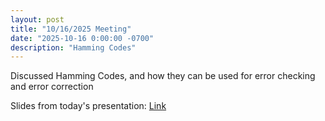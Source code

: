 ```yaml
---
layout: post
title: "10/16/2025 Meeting"
date: "2025-10-16 0:00:00 -0700"
description: "Hamming Codes"
---
```


Discussed Hamming Codes, and how they can be used for error checking and error correction

Slides from today's presentation: [Link]([https://docs.google.com/presentation/d/1_ZgtsFV1T21c1RG9QwbXYKisROQjQe-t5-ksnRbwhhw/edit?slide=id.g381709e3ac2_0_330#slide=id.g381709e3ac2_0_330](https://docs.google.com/presentation/d/1tOngEg9myAGsydkwKjgY0rHaGjJt3PP_y9QUZmGxmCs/edit?slide=id.g38aef89b24d_0_663#slide=id.g38aef89b24d_0_663))
